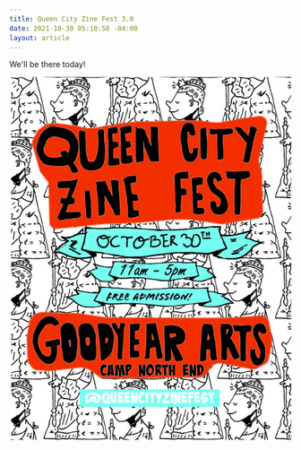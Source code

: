 ```yaml
---
title: Queen City Zine Fest 3.0
date: 2021-10-30 05:10:58 -04:00
layout: article
---
```


We'll be there today!

![](/assets/img/uploads/qczf-3.jpg)